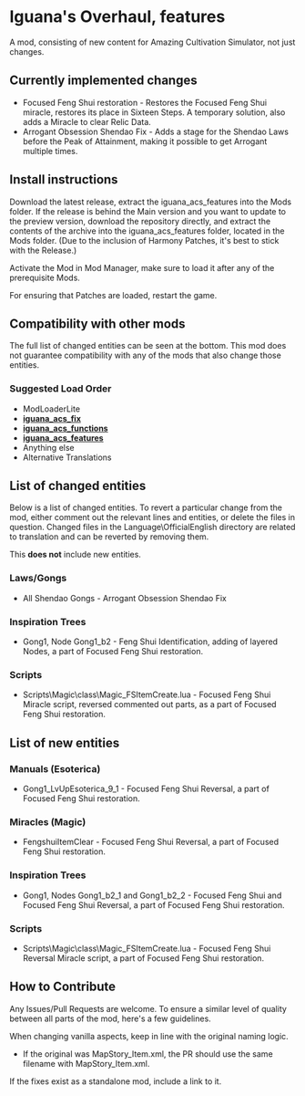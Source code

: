 # Iguana's Overhaul, features
A mod, consisting of new content for Amazing Cultivation Simulator, not just changes.

## Currently implemented changes

* Focused Feng Shui restoration - Restores the Focused Feng Shui miracle, restores its place in Sixteen Steps. A temporary solution, also adds a Miracle to clear Relic Data.
* Arrogant Obsession Shendao Fix - Adds a stage for the Shendao Laws before the Peak of Attainment, making it possible to get Arrogant multiple times.

## Install instructions

Download the latest release, extract the iguana_acs_features into the Mods folder. If the release is behind the Main version and you want to update to the preview version, download the repository directly, and extract the contents of the archive into the iguana_acs_features folder, located in the Mods folder.
(Due to the inclusion of Harmony Patches, it's best to stick with the Release.)

Activate the Mod in Mod Manager, make sure to load it after any of the prerequisite Mods.

For ensuring that Patches are loaded, restart the game.

## Compatibility with other mods

The full list of changed entities can be seen at the bottom. This mod does not guarantee compatibility with any of the mods that also change those entities.

### Suggested Load Order

* ModLoaderLite
* **[iguana_acs_fix](https://github.com/iguanacore/iguana_acs_fix)**
* **[iguana_acs_functions](https://github.com/iguanacore/iguana_acs_functions)**
* **[iguana_acs_features](https://github.com/iguanacore/iguana_acs_features)**
* Anything else
* Alternative Translations

## List of changed entities

Below is a list of changed entities. To revert a particular change from the mod, either comment out the relevant lines and entities, or delete the files in question. Changed files in the Language\OfficialEnglish directory are related to translation and can be reverted by removing them.

This **does not** include new entities.

### Laws/Gongs

* All Shendao Gongs - Arrogant Obsession Shendao Fix

### Inspiration Trees

 * Gong1, Node Gong1_b2 - Feng Shui Identification, adding of layered Nodes, a part of Focused Feng Shui restoration.

### Scripts

 * Scripts\Magic\class\Magic_FSItemCreate.lua - Focused Feng Shui Miracle script, reversed commented out parts, as a part of Focused Feng Shui restoration.

## List of new entities

### Manuals (Esoterica)

* Gong1_LvUpEsoterica_9_1 - Focused Feng Shui Reversal, a part of Focused Feng Shui restoration.

### Miracles (Magic)

* FengshuiItemClear - Focused Feng Shui Reversal, a part of Focused Feng Shui restoration.

### Inspiration Trees

* Gong1, Nodes Gong1_b2_1 and Gong1_b2_2 - Focused Feng Shui and Focused Feng Shui Reversal, a part of Focused Feng Shui restoration.

### Scripts

* Scripts\Magic\class\Magic_FSItemCreate.lua - Focused Feng Shui Reversal Miracle script, a part of Focused Feng Shui restoration.

## How to Contribute

Any Issues/Pull Requests are welcome. To ensure a similar level of quality between all parts of the mod, here's a few guidelines.

When changing vanilla aspects, keep in line with the original naming logic.
* If the original was MapStory_Item.xml, the PR should use the same filename with MapStory_Item.xml.

If the fixes exist as a standalone mod, include a link to it.